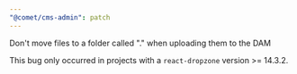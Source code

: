 ```yaml
---
"@comet/cms-admin": patch
---
```


Don't move files to a folder called "." when uploading them to the DAM

This bug only occurred in projects with a `react-dropzone` version >= 14.3.2.
